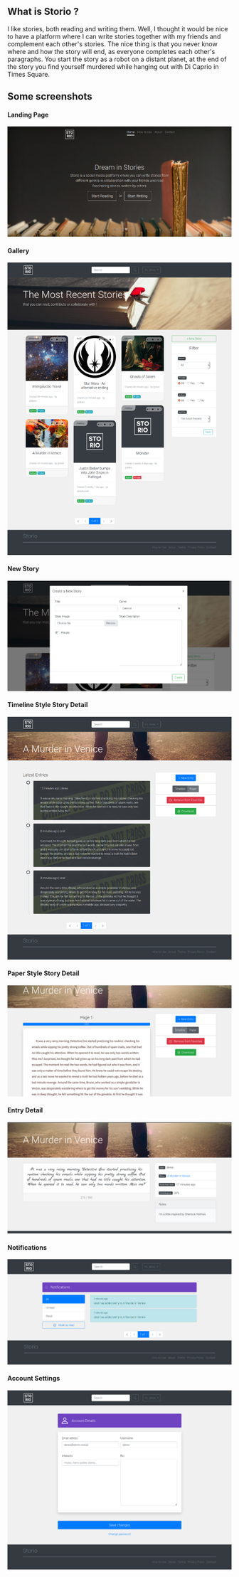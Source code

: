 What is Storio ?
----------------
I like stories, both reading and writing them. Well, I thought it would be nice to have a platform where I can write stories together with my friends and complement each other's stories. The nice thing is that you never know where and how the story will end, as everyone completes each other's paragraphs. You start the story as a robot on a distant planet, at the end of the story you find yourself murdered while hanging out with Di Caprio in Times Square.

Some screenshots
----------------

#### Landing Page
<img src="screenshots/landing_page.png" alt="Landing Page" width="%50" height="%50" />

#### Gallery
<img src="screenshots/gallery.png" alt="Gallery" width="%50" height="%50" />

#### New Story
<img src="screenshots/new_story.png" alt="New Story" width="%50" height="%50" />

#### Timeline Style Story Detail
<img src="screenshots/story_timeline.png" alt="Timeline" width="%50" height="%50" />

#### Paper Style Story Detail
<img src="screenshots/story_paper.png" alt="Paper" width="%50" height="%50" />

#### Entry Detail
<img src="screenshots/entry_detail.png" alt="Entry Detail" width="%50" height="%50" />

#### Notifications
<img src="screenshots/notifications.png" alt="Notifications" width="%50" height="%50" />

#### Account Settings
<img src="screenshots/account_settings.png" alt="Settings" width="%50" height="%50" />
